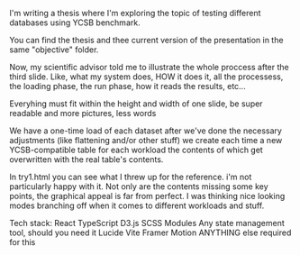 I'm writing a thesis where I'm exploring the topic of testing different databases using YCSB benchmark.

You can find the thesis and thee current version of the presentation in the same "objective" folder.

Now, my scientific advisor told me to illustrate the whole proccess after the third slide. Like, what my system does, HOW it does it, all the processess, the loading phase, the run phase, how it reads the results, etc...

Everyhing must fit within the height and width of one slide, be super readable and more pictures, less words

We have a one-time load of each dataset after we've done the necessary adjustments (like flattening and/or other stuff) we create each time a new YCSB-compatible table for each workload the contents of which get overwritten with the real table's contents.

In try1.html you can see what I threw up for the reference. i'm not particularly happy with it. Not only are the contents missing some key points, the graphical appeal is far from perfect. I was thinking nice looking modes branching off when it comes to different workloads and stuff.

Tech stack:
React
TypeScript
D3.js
SCSS Modules
Any state management tool, should you need it
Lucide
Vite
Framer Motion
ANYTHING else required for this